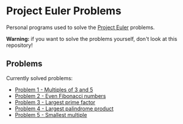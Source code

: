 Project Euler Problems
======================

Personal programs used to solve the [Project Euler](http://projecteuler.net/) problems.

**Warning:** if you want to solve the problems yourself, don't look at this repository!

## Problems ##

Currently solved problems:

* [Problem 1 - Multiples of 3 and 5](http://projecteuler.net/problem=1)
* [Problem 2 - Even Fibonacci numbers](http://projecteuler.net/problem=2)
* [Problem 3 - Largest prime factor](http://projecteuler.net/problem=3)
* [Problem 4 - Largest palindrome product](http://projecteuler.net/problem=4)
* [Problem 5 - Smallest multiple](http://projecteuler.net/problem=5)

